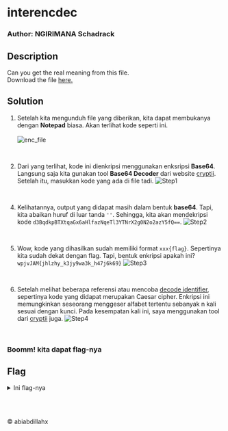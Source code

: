 # interencdec
### Author: NGIRIMANA Schadrack

## Description
Can you get the real meaning from this file.</br>
Download the file [here.](https://artifacts.picoctf.net/c_titan/108/enc_flag)

## Solution
1. Setelah kita mengunduh file yang diberikan, kita dapat membukanya dengan **Notepad** biasa. Akan terlihat kode seperti ini. </br></br>
![enc_file](img/Notepad.png)
</br>

2. Dari yang terlihat, kode ini dienkripsi menggunakan enksripsi **Base64**. Langsung saja kita gunakan tool **Base64 Decoder** dari website [cryptii](https://cryptii.com/pipes/text-to-base64).
Setelah itu, masukkan kode yang ada di file tadi.
![Step1](https://github.com/user-attachments/assets/34cb0897-8b59-4e1e-8525-226616c6e77d)
</br>

4. Kelihatannya, output yang didapat masih dalam bentuk **base64**. Tapi, kita abaikan huruf di luar tanda `''`. Sehingga, kita akan mendekripsi kode `d3BqdkpBTXtqaGx6aHlfazNqeTl3YTNrX2g0N2o2azY5fQ==`. 
![Step2](https://github.com/user-attachments/assets/e78febce-fa66-41b6-aa4f-faaad4d97838)
</br>

5. Wow, kode yang dihasilkan sudah memiliki format `xxx{flag}`. Sepertinya kita sudah dekat dengan flag. Tapi, bentuk enkripsi apakah ini? `wpjvJAM{jhlzhy_k3jy9wa3k_h47j6k69}`
![Step3](https://github.com/user-attachments/assets/0d226ed8-b370-49dc-ad79-3d4912cc47e2)
</br>

6. Setelah melihat beberapa referensi atau mencoba [decode identifier](https://www.dcode.fr/cipher-identifier), sepertinya kode yang didapat merupakan Caesar cipher. Enkripsi ini memungkinkan seseorang menggeser alfabet tertentu sebanyak n kali sesuai dengan kunci. Pada kesempatan kali ini, saya menggunakan tool dari [cryptii](https://cryptii.com/pipes/caesar-cipher) juga.
![Step4](https://github.com/user-attachments/assets/2da9c325-6eea-4212-92f0-a77be8dbae5a)
</br>

### Boomm! kita dapat flag-nya

## Flag
<details>
  <summary>Ini flag-nya</summary>

  ```
  picoCTF{caesar_d3cr9pt3d_a47c6d69}
  ```
</details>

</br></br>
<p>&copy abiabdillahx</p>



